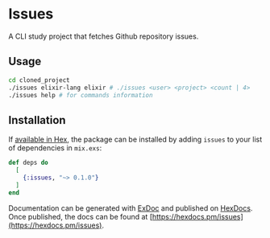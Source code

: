 # Issues

A CLI study project that fetches Github repository issues.

## Usage

```bash
cd cloned_project
./issues elixir-lang elixir # ./issues <user> <project> <count | 4>
./issues help # for commands information
```

## Installation

If [available in Hex](https://hex.pm/docs/publish), the package can be installed
by adding `issues` to your list of dependencies in `mix.exs`:

```elixir
def deps do
  [
    {:issues, "~> 0.1.0"}
  ]
end
```

Documentation can be generated with [ExDoc](https://github.com/elixir-lang/ex_doc)
and published on [HexDocs](https://hexdocs.pm). Once published, the docs can
be found at [https://hexdocs.pm/issues](https://hexdocs.pm/issues).
